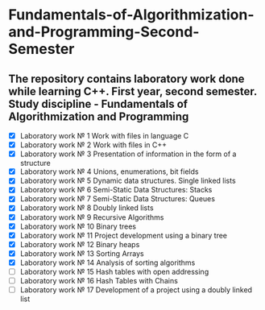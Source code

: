 # Fundamentals-of-Algorithmization-and-Programming-Second-Semester
## The repository contains laboratory work done while learning C++. First year, second semester. Study discipline - Fundamentals of Algorithmization and Programming

- [x] Laboratory work № 1 Work with files in language C
- [x] Laboratory work № 2 Work with files in C++
- [x] Laboratory work № 3 Presentation of information in the form of a structure
- [x] Laboratory work № 4 Unions, enumerations, bit fields
- [x] Laboratory work № 5 Dynamic data structures. Single linked lists
- [x] Laboratory work № 6 Semi-Static Data Structures: Stacks
- [x] Laboratory work № 7 Semi-Static Data Structures: Queues
- [x] Laboratory work № 8 Doubly linked lists
- [x] Laboratory work № 9 Recursive Algorithms
- [x] Laboratory work № 10 Binary trees
- [x] Laboratory work № 11 Project development using a binary tree
- [x] Laboratory work № 12 Binary heaps
- [x] Laboratory work № 13 Sorting Arrays
- [x] Laboratory work № 14 Analysis of sorting algorithms
- [ ] Laboratory work № 15 Hash tables with open addressing
- [ ] Laboratory work № 16 Hash Tables with Chains
- [ ] Laboratory work № 17 Development of a project using a doubly linked list
